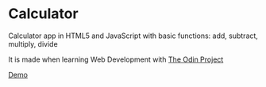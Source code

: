# Calculator

Calculator app in HTML5 and JavaScript with basic functions: add, subtract, multiply, divide

It is made when learning Web Development with [The Odin Project](https://www.theodinproject.com/)

[Demo](https://tracy2811.github.io/calculator/)

